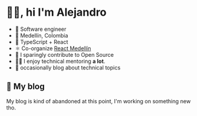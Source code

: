 # 👋🏼, hi I'm Alejandro

- 💼 Software engineer
- 🏡 Medellín, Colombia
- 🌱 TypeScript + React
- ⚛️ Co-organize [React Medellín](https://meetup.com/react-medellin)
- 🤝 I sparingly contribute to Open Source
- 👨‍🏫 I enjoy technical mentoring **a lot**.
- 📝 occasionally blog about technical topics

## 📝 My blog

My blog is kind of abandoned at this point, I'm working on something new tho. 
